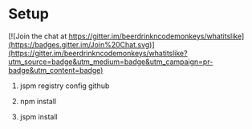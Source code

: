 # Setup

[![Join the chat at https://gitter.im/beerdrinkncodemonkeys/whatitslike](https://badges.gitter.im/Join%20Chat.svg)](https://gitter.im/beerdrinkncodemonkeys/whatitslike?utm_source=badge&utm_medium=badge&utm_campaign=pr-badge&utm_content=badge)

1. jspm registry config github

2. npm install

3. jspm install
